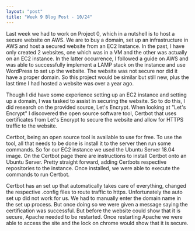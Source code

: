 ```yaml
---
layout: "post"
title: "Week 9 Blog Post - 10/24"
---
```


Last week we had to work on Project 0, which in a nutshell is to host a secure website on AWS. We are to buy a domain, set up an infrastructure in AWS and host a secured website from an EC2 Instance. In the past, I have only created 2 websites, one which was in a VM and the other was actually on an EC2 instance. In the latter occurrence, I followed a guide on AWS and was able to successfully implement a LAMP stack on the instance and use WordPress to set up the website. The website was not secure nor did it have a proper domain. So this project would be similar but still new, plus the last time I had hosted a website was over a year ago.

Though I did have some experience setting up an EC2 instance and setting up a domain, I was tasked to assist in securing the website. So to do this, I did research on the provided source, Let's Encrypt. When looking at "Let's Encrypt" I discovered the open source software tool, Certbot that uses certificates from Let's Encrypt to secure the website and allow for HTTPS traffic to the website.

Certbot, being an open source tool is available to use for free. To use the tool, all that needs to be done is install it to the server then run some commands. So for our EC2 instance we used the Ubuntu Server 18.04 image. On the Certbot page there are instructions to install Certbot onto an Ubuntu Server. Pretty straight forward, adding Certbots respective repositories to the instance. Once installed, we were able to execute the commands to run Certbot.

Certbot has an set up that automatically takes care of everything, changed the respective .config files to route traffic to https. Unfortunately the auto set up did not work for us. We had to manually enter the domain name in the set up process. But once doing so we were given a message saying the certification was successful. But before the website could show that it is secure, Apache needed to be restarted. Once restarting Apache we were able to access the site and the lock on chrome would show that it is secure.
